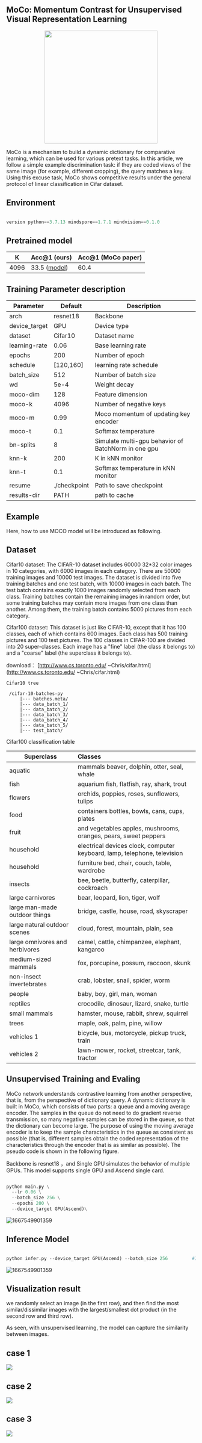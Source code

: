 
## MoCo: Momentum Contrast for Unsupervised Visual Representation Learning

<p align="center">
  <img src="image/moco.png" width="300">
</p>

MoCo is a mechanism to build a dynamic dictionary for comparative learning, which can be used for various pretext tasks. In this article, we follow a simple example discrimination task: if they are coded views of the same image (for example, different cropping), the query matches a key. Using this excuse task, MoCo shows competitive results under the general protocol of linear classification in Cifar dataset.

## Environment

```python

version python==3.7.13 mindspore==1.7.1 mindvision==0.1.0

```

## Pretrained model

| K    | Acc@1 (ours)                                              | Acc@1 (MoCo paper) |
| ---- | --------------------------------------------------------- | ------------------ |
| 4096 | 33.5 ([model](https://download.mindspore.cn/vision/moco)) | 60.4               |

## Training Parameter description

| Parameter        | Default     | Description                                         |
| ---------------- | ----------- | --------------------------------------------------- |
| arch             | resnet18    | Backbone                                            |
| device_target    | GPU         | Device type                                         |
| dataset          | Cifar10     | Dataset name                                        |
| learning-rate    | 0.06        | Base learning rate                                  |
| epochs           | 200         | Number of epoch                                     |
| schedule         | [120,160]   | learning rate schedule                              |
| batch_size       | 512         | Number of batch size                                |
| wd               | 5e-4        | Weight decay                                        |
| moco-dim         | 128         | Feature dimension                                   |
| moco-k           | 4096        | Number of negative keys                             |
| moco-m           | 0.99        | Moco momentum of updating key encoder               |
| moco-t           | 0.1         | Softmax temperature                                 |
| bn-splits        | 8           | Simulate multi-gpu behavior of BatchNorm in one gpu |
| knn-k            | 200         | K in kNN monitor                                    |
| knn-t            | 0.1         | Softmax temperature in kNN monitor                  |
| resume           | ./checkpoint| Path to save checkpoint                             |
| results-dir      | PATH        | path to cache                                       |

## Example

Here, how to use MOCO model will be introduced as following.

## Dataset

Cifar10 dataset: The CIFAR-10 dataset includes 60000 32*32 color images in 10 categories, with 6000 images in each category. There are 50000 training images and 10000 test images. The dataset is divided into five training batches and one test batch, with 10000 images in each batch. The test batch contains exactly 1000 images randomly selected from each class. Training batches contain the remaining images in random order, but some training batches may contain more images from one class than another. Among them, the training batch contains 5000 pictures from each category.

Cifar100 dataset: This dataset is just like CIFAR-10, except that it has 100 classes, each of which contains 600 images. Each class has 500 training pictures and 100 test pictures. The 100 classes in CIFAR-100 are divided into 20 super-classes. Each image has a "fine" label (the class it belongs to) and a "coarse" label (the superclass it belongs to).

download： [http://www.cs.toronto.edu/ ~Chris/cifar.html](http://www.cs.toronto.edu/ ~Chris/cifar.html)

```text
Cifar10 tree

 /cifar-10-batches-py
     |--- batches.meta/
     |--- data_batch_1/
     |--- data_batch_2/
     |--- data_batch_3/
     |--- data_batch_4/
     |--- data_batch_5/
     |--- test_batch/

```

Cifar100 classification table

| Superclass                     | Classes                                                      |
| ------------------------------ | :----------------------------------------------------------- |
| aquatic                        | mammals beaver, dolphin, otter, seal, whale                  |
| fish                           | aquarium fish, flatfish, ray, shark, trout                   |
| flowers                        | orchids, poppies, roses, sunflowers, tulips                  |
| food                           | containers bottles, bowls, cans, cups, plates                |
| fruit                          | and vegetables apples, mushrooms, oranges, pears, sweet peppers |
| household                      | electrical devices clock, computer keyboard, lamp, telephone, television |
| household                      | furniture bed, chair, couch, table, wardrobe                 |
| insects                        | bee, beetle, butterfly, caterpillar, cockroach               |
| large carnivores               | bear, leopard, lion, tiger, wolf                             |
| large man-made outdoor things  | bridge, castle, house, road, skyscraper                      |
| large natural outdoor scenes   | cloud, forest, mountain, plain, sea                          |
| large omnivores and herbivores | camel, cattle, chimpanzee, elephant, kangaroo                |
| medium-sized mammals           | fox, porcupine, possum, raccoon, skunk                       |
| non-insect invertebrates       | crab, lobster, snail, spider, worm                           |
| people                         | baby, boy, girl, man, woman                                  |
| reptiles                       | crocodile, dinosaur, lizard, snake, turtle                   |
| small mammals                  | hamster, mouse, rabbit, shrew, squirrel                      |
| trees                          | maple, oak, palm, pine, willow                               |
| vehicles 1                     | bicycle, bus, motorcycle, pickup truck, train                |
| vehicles 2                     | lawn-mower, rocket, streetcar, tank, tractor                 |

## Unsupervised Training  and  Evaling

MoCo network understands contrastive learning from another perspective, that is, from the perspective of dictionary query. A dynamic dictionary is built in MoCo, which consists of two parts: a queue and a moving average encoder. The samples in the queue do not need to do gradient reverse transmission, so many negative samples can be stored in the queue, so that the dictionary can become large. The purpose of using the moving average encoder is to keep the sample characteristics in the queue as consistent as possible (that is, different samples obtain the coded representation of the characteristics through the encoder that is as similar as possible). The pseudo code is shown in the following figure.

Backbone is resnet18 ，and  Single GPU simulates the behavior of multiple GPUs. This model supports single GPU and Ascend single card.

```python

python main.py \
  --lr 0.06 \
  --batch_size 256 \
  --epochs 200 \
  --device_target GPU(Ascend)\
```

![1667549901359](image/train.png)

## Inference Model

```python

python infer.py --device_target GPU(Ascend) --batch_size 256         #Inference

```

![1667549901359](image/eval.png)

## Visualization result

we randomly select an image (in the first row), and then find the most similar/dissimilar images with the largest/smallest dot product (in the second row and third row).

As seen, with unsupervised learning, the model can capture the similarity between images.

## case 1

![](image/visual_1.png)

## case 2

![](image/visual_2.png)

## case 3

![](image/visual_3.png)

